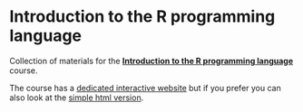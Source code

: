 # Introduction to the R programming language

Collection of materials for the [**Introduction to the R programming language**](https://cory-whitney.shinyapps.io/teaching_R/) course.

The course has a [dedicated interactive website](https://agtools.app/learning_r) but if you prefer you can also look at the [simple html version](http://htmlpreview.github.io/?https://github.com/CWWhitney/teaching_R/blob/master/Index.html).



